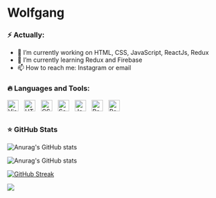 # Wolfgang

### ⚡ Actually:

- 🔭 I’m currently working on HTML, CSS, JavaScript, ReactJs, Redux
- 🌱 I’m currently learning Redux and Firebase
- 📫 How to reach me: Instagram or email

### 🔥 Languages and Tools:

<img align="left" alt="Visual Studio Code" width="26px" src="https://cdn.jsdelivr.net/gh/devicons/devicon/icons/vscode/vscode-original.svg" style="padding-right:10px;" />
<img align="left" alt="HTML5" width="26px" src="https://cdn.jsdelivr.net/gh/devicons/devicon/icons/html5/html5-original.svg" style="padding-right:10px;" />
<img align="left" alt="CSS3" width="26px" src="https://cdn.jsdelivr.net/gh/devicons/devicon/icons/css3/css3-original.svg" style="padding-right:10px;" />
<img align="left" alt="Sass" width="26px" src="https://cdn.jsdelivr.net/gh/devicons/devicon/icons/sass/sass-original.svg" style="padding-right:10px;" />
<img align="left" alt="JavaScript" width="26px" src="https://cdn.jsdelivr.net/gh/devicons/devicon/icons/javascript/javascript-original.svg" style="padding-right:10px;" />
<img align="left" alt="React" width="26px" src="https://cdn.jsdelivr.net/gh/devicons/devicon/icons/react/react-original.svg" style="padding-right:10px;" />
<img align="left" alt="Redux" width="26px" src="https://cdn.jsdelivr.net/gh/devicons/devicon/icons/redux/redux-original.svg" style="padding-right:10px;" />
<!-- <img align="left" alt="Next" width="26px" src="https://cdn.jsdelivr.net/gh/devicons/devicon/icons/nextjs/nextjs-original.svg" style="padding-right:10px;" /> -->

<br />
<br />

### ⭐ GitHub Stats

![Anurag's GitHub stats](https://github-readme-stats.vercel.app/api?username=A-Wolfgang-A&show_icons=true&hide_border=false&title_color=3B1F94f&icon_color=FFE500&bg_color=09131B&text_color=ffffff&border_color=0c1a25)<br/>

![Anurag's GitHub stats](https://github-readme-stats.vercel.app/api?username=A-Wolfgang-A&theme=github_dark&show_icons=true)

<!-- [![GitHub Streak](https://github-readme-streak-stats.herokuapp.com?user=A-Wolfgang-A&theme=blueberry&locale=fr&date_format=j%20M%5B%20Y%5D&mode=weekly)](https://github-readme-stats.vercel.app/ap)
<br/> -->

[![GitHub Streak](https://github-readme-streak-stats.herokuapp.com?user=A-Wolfgang-A&theme=github-dark-blue&locale=fr&date_format=j%20M%5B%20Y%5D&mode=weekly&background=0D1117&currStreakNum=FFFFFF&sideNums=FFFFFF&sideLabels=1F6FEB)](https://git.io/streak-stats)




[![](https://visitcount.itsvg.in/api?id=A-Wolfgang-A&icon=0&color=0)](https://visitcount.itsvg.in)


